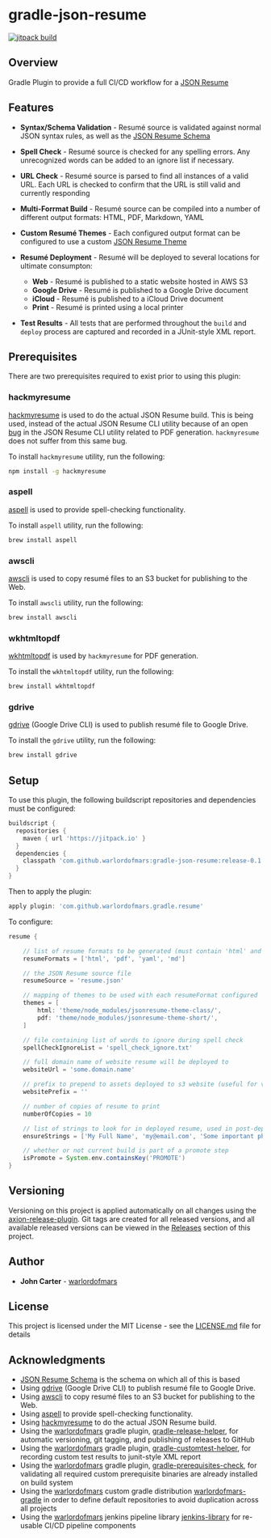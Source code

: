 # gradle-json-resume

[![jitpack build](https://jitpack.io/v/warlordofmars/gradle-json-resume.svg)](https://jitpack.io/#warlordofmars/gradle-json-resume)

## Overview

Gradle Plugin to provide a full CI/CD workflow for a [JSON Resume](https://jsonresume.org/)

## Features

* **Syntax/Schema Validation** - Resumé source is validated against normal JSON syntax rules, as well as the [JSON Resume Schema](https://jsonresume.org/schema/)
* **Spell Check** - Resumé source is checked for any spelling errors.  Any unrecognized words can be added to an ignore list if necessary.
* **URL Check** - Resumé source is parsed to find all instances of a valid URL.  Each URL is checked to confirm that the URL is still valid and currently responding
* **Multi-Forrmat Build** - Resumé source can be compiled into a number of different output formats:  HTML, PDF, Markdown, YAML
* **Custom Resumé Themes** - Each configured output format can be configured to use a custom [JSON Resume Theme](https://jsonresume.org/themes/)
* **Resumé Deployment** - Resumé will be deployed to several locations for ultimate consumpton:
  * **Web** - Resumé is published to a static website hosted in AWS S3
  * **Google Drive** - Resumé is published to a Google Drive document
  * **iCloud** - Resumé is published to a iCloud Drive document
  * **Print** - Resumé is printed using a local printer

* **Test Results** - All tests that are performed throughout the `build` and `deploy` process are captured and recorded in a JUnit-style XML report.

## Prerequisites

There are two prerequisites required to exist prior to using this plugin:

### hackmyresume

[hackmyresume](https://github.com/hacksalot/HackMyResume) is used to do the actual JSON Resume build.  This is being used, instead of the actual JSON Resume CLI utility because of an open [bug](https://github.com/jsonresume/resume-cli/issues/94) in the JSON Resume CLI utility related to PDF generation.  `hackmyresume` does not suffer from this same bug.

To install `hackmyresume` utility, run the following:

```bash
npm install -g hackmyresume
```

### aspell

[aspell](http://aspell.net/) is used to provide spell-checking functionality.

To install `aspell` utility, run the following:

```bash
brew install aspell
```

### awscli

[awscli](https://aws.amazon.com/cli/) is used to copy resumé files to an S3 bucket for publishing to the Web.

To install `awscli` utility, run the following:

```bash
brew install awscli
```

### wkhtmltopdf

[wkhtmltopdf](https://wkhtmltopdf.org/) is used by `hackmyresume` for PDF generation.

To install the `wkhtmltopdf` utility, run the following:

```bash
brew install wkhtmltopdf
```

### gdrive

[gdrive](https://github.com/prasmussen/gdrive) (Google Drive CLI) is used to publish resumé file to Google Drive.

To install the `gdrive` utility, run the following:

```bash
brew install gdrive
```

## Setup

To use this plugin, the following buildscript repositories and dependencies must be configured:

```gradle
buildscript {
  repositories {
    maven { url 'https://jitpack.io' }
  }
  dependencies {
    classpath 'com.github.warlordofmars:gradle-json-resume:release-0.1.3'
  }
}
```

Then to apply the plugin:

```gradle
apply plugin: 'com.github.warlordofmars.gradle.resume'
```

To configure:

```gradle
resume {

    // list of resume formats to be generated (must contain 'html' and 'pdf')
    resumeFormats = ['html', 'pdf', 'yaml', 'md']

    // the JSON Resume source file
    resumeSource = 'resume.json'

    // mapping of themes to be used with each resumeFormat configured
    themes = [
        html: 'theme/node_modules/jsonresume-theme-class/',
        pdf: 'theme/node_modules/jsonresume-theme-short/',
    ]

    // file containing list of words to ignore during spell check
    spellCheckIgnoreList = 'spell_check_ignore.txt'

    // full domain name of website resume will be deployed to
    websiteUrl = 'some.domain.name'

    // prefix to prepend to assets deployed to s3 website (useful for versioned folders)
    websitePrefix = ''

    // number of copies of resume to print
    numberOfCopies = 10

    // list of strings to look for in deployed resume, used in post-deploy validation
    ensureStrings = ['My Full Name', 'my@email.com', 'Some important phrase that can\'t be missed!']

    // whether or not current build is part of a promote step
    isPromote = System.env.containsKey('PROMOTE')
}
```

## Versioning

Versioning on this project is applied automatically on all changes using the [axion-release-plugin](https://github.com/allegro/axion-release-plugin).  Git tags are created for all released versions, and all available released versions can be viewed in the [Releases](https://github.com/warlordofmars/gradle-json-resume/releases) section of this project.

## Author

* **John Carter** - [warlordofmars](https://github.com/warlordofmars)

## License

This project is licensed under the MIT License - see the [LICENSE.md](LICENSE.md) file for details

## Acknowledgments

* [JSON Resume Schema](https://jsonresume.org/schema/) is the schema on which all of this is based
* Using [gdrive](https://github.com/prasmussen/gdrive) (Google Drive CLI) to publish resumé file to Google Drive.
* Using [awscli](https://aws.amazon.com/cli/) to copy resumé files to an S3 bucket for publishing to the Web.
* Using [aspell](http://aspell.net/) to provide spell-checking functionality.
* Using [hackmyresume](https://github.com/hacksalot/HackMyResume) to do the actual JSON Resume build.
* Using the [warlordofmars](https://github.com/warlordofmars) gradle plugin, [gradle-release-helper](https://github.com/warlordofmars/gradle-release-helper), for automatic versioning, git tagging, and publishing of releases to GitHub
* Using the [warlordofmars](https://github.com/warlordofmars) gradle plugin, [gradle-customtest-helper](https://github.com/warlordofmars/gradle-customtest-helper), for recording custom test results to junit-style XML report
* Using the [warlordofmars](https://github.com/warlordofmars) gradle plugin, [gradle-prerequisites-check](https://github.com/warlordofmars/gradle-prerequisites-check), for validating all required custom prerequisite binaries are already installed on build system
* Using the [warlordofmars](https://github.com/warlordofmars) custom gradle distribution [warlordofmars-gradle](https://github.com/warlordofmars/warlordofmars-gradle) in order to define default repositories to avoid duplication across all projects
* Using the [warlordofmars](https://github.com/warlordofmars) jenkins pipeline library [jenkins-library](https://github.com/warlordofmars/jenkins-library) for re-usable CI/CD pipeline components